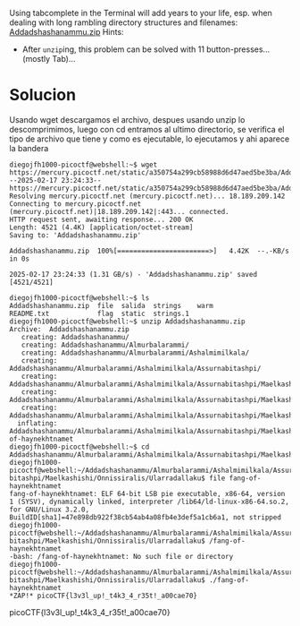 Using tabcomplete in the Terminal will add years to your life, esp. when dealing with long rambling directory structures and filenames: [Addadshashanammu.zip](https://mercury.picoctf.net/static/a350754a299cb58988d6d47aed5be3ba/Addadshashanammu.zip)
Hints:
- After `unzip`ing, this problem can be solved with 11 button-presses...(mostly Tab)...
# Solucion
Usando wget descargamos el archivo, despues usando unzip lo descomprimimos, luego con cd entramos al ultimo directorio, se verifica el tipo de archivo que tiene y como es ejecutable, lo ejecutamos y ahi aparece la bandera
```
diegojfh1000-picoctf@webshell:~$ wget https://mercury.picoctf.net/static/a350754a299cb58988d6d47aed5be3ba/Addadshashanammu.zip
--2025-02-17 23:24:33--  https://mercury.picoctf.net/static/a350754a299cb58988d6d47aed5be3ba/Addadshashanammu.zip
Resolving mercury.picoctf.net (mercury.picoctf.net)... 18.189.209.142
Connecting to mercury.picoctf.net (mercury.picoctf.net)|18.189.209.142|:443... connected.
HTTP request sent, awaiting response... 200 OK
Length: 4521 (4.4K) [application/octet-stream]
Saving to: 'Addadshashanammu.zip'

Addadshashanammu.zip  100%[=======================>]   4.42K  --.-KB/s    in 0s      

2025-02-17 23:24:33 (1.31 GB/s) - 'Addadshashanammu.zip' saved [4521/4521]

diegojfh1000-picoctf@webshell:~$ ls
Addadshashanammu.zip  file  salida  strings    warm
README.txt            flag  static  strings.1
diegojfh1000-picoctf@webshell:~$ unzip Addadshashanammu.zip
Archive:  Addadshashanammu.zip
   creating: Addadshashanammu/
   creating: Addadshashanammu/Almurbalarammi/
   creating: Addadshashanammu/Almurbalarammi/Ashalmimilkala/
   creating: Addadshashanammu/Almurbalarammi/Ashalmimilkala/Assurnabitashpi/
   creating: Addadshashanammu/Almurbalarammi/Ashalmimilkala/Assurnabitashpi/Maelkashishi/
   creating: Addadshashanammu/Almurbalarammi/Ashalmimilkala/Assurnabitashpi/Maelkashishi/Onnissiralis/
   creating: Addadshashanammu/Almurbalarammi/Ashalmimilkala/Assurnabitashpi/Maelkashishi/Onnissiralis/Ularradallaku/
  inflating: Addadshashanammu/Almurbalarammi/Ashalmimilkala/Assurnabitashpi/Maelkashishi/Onnissiralis/Ularradallaku/fang-of-haynekhtnamet  
diegojfh1000-picoctf@webshell:~$ cd Addadshashanammu/Almurbalarammi/Ashalmimilkala/Assurnabitashpi/Maelkashishi/Onnissiralis/Ularradallaku
diegojfh1000-picoctf@webshell:~/Addadshashanammu/Almurbalarammi/Ashalmimilkala/Assurna
bitashpi/Maelkashishi/Onnissiralis/Ularradallaku$ file fang-of-haynekhtnamet
fang-of-haynekhtnamet: ELF 64-bit LSB pie executable, x86-64, version 1 (SYSV), dynamically linked, interpreter /lib64/ld-linux-x86-64.so.2, for GNU/Linux 3.2.0, BuildID[sha1]=47e898db922f38cb54ab4a08fb4e3def5a1cb6a1, not stripped
diegojfh1000-picoctf@webshell:~/Addadshashanammu/Almurbalarammi/Ashalmimilkala/Assurna
bitashpi/Maelkashishi/Onnissiralis/Ularradallaku$ /fang-of-haynekhtnamet
-bash: /fang-of-haynekhtnamet: No such file or directory
diegojfh1000-picoctf@webshell:~/Addadshashanammu/Almurbalarammi/Ashalmimilkala/Assurna
bitashpi/Maelkashishi/Onnissiralis/Ularradallaku$ ./fang-of-haynekhtnamet
*ZAP!* picoCTF{l3v3l_up!_t4k3_4_r35t!_a00cae70}
```
picoCTF{l3v3l_up!_t4k3_4_r35t!_a00cae70}